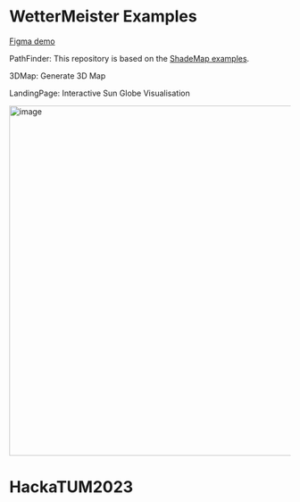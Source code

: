 # WetterMeister Examples
[
Figma demo
](https://www.figma.com/proto/Su1mmwFzvDJgEqmUf8zqcI/Untitledmaybeworks?type=design&node-id=201-826&t=xPVzPeQc2HBUW5qn-1&scaling=scale-down&page-id=0%3A1&mode=design)


PathFinder:
This repository is based on the [ShadeMap examples](https://github.com/ted-piotrowski/shademap-examples/tree/main).

3DMap:
Generate 3D Map

LandingPage:
Interactive Sun Globe Visualisation

<img width="627" alt="image" src="https://github.com/Kisielos10/HackaTUM2023/assets/81301569/809c65e8-2d9d-439e-b43f-2eb492d8d42f">

# HackaTUM2023
